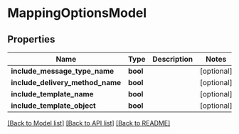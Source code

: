 # MappingOptionsModel

## Properties
Name | Type | Description | Notes
------------ | ------------- | ------------- | -------------
**include_message_type_name** | **bool** |  | [optional] 
**include_delivery_method_name** | **bool** |  | [optional] 
**include_template_name** | **bool** |  | [optional] 
**include_template_object** | **bool** |  | [optional] 

[[Back to Model list]](../README.md#documentation-for-models) [[Back to API list]](../README.md#documentation-for-api-endpoints) [[Back to README]](../README.md)


